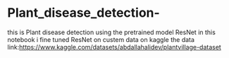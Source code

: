 # Plant_disease_detection-
this is Plant disease detection using the pretrained model ResNet
in this notebook i fine tuned ResNet on custem data on kaggle
the data link:https://www.kaggle.com/datasets/abdallahalidev/plantvillage-dataset
